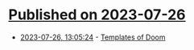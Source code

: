 # [Published on 2023-07-26](index.md)

* [2023-07-26, 13:05:24](https://lobste.rs/s/zwpali/templates_doom) - [Templates of Doom](https://lock.cmpxchg8b.com/doom.html)
